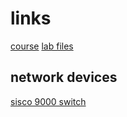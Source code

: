 # links
[course](https://www.udemy.com/course/build-dk8s/learn/lecture/27165962#overview)
[lab files](https://www.zurien.com/en/downloads/#)

## network devices
[sisco 9000 switch](https://software.cisco.com/download/home/286312239/type/282088129/release/10.3(4a))


